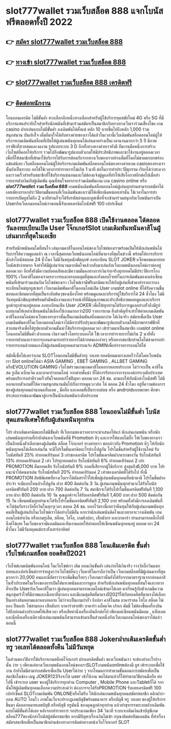 # slot777wallet รวมเว็บสล็อต 888  แจกโบนัสฟรีตลอดทั้งปี 2022

## 👉 [สมัคร slot777wallet รวมเว็บสล็อต 888](https://slot777wallet.com/)
## 👉 [ทางเข้า slot777wallet รวมเว็บสล็อต 888](https://slot777wallet.com/)
## 👉 [slot777wallet รวมเว็บสล็อต 888 เครดิตฟรี](https://slot777wallet.com/)
## 👉 [ติดต่อพนักงาน](https://slot777wallet.com/)


โอนถอนเครดิต ไม่มีขั้นต่ำ  ทางเลือกอีกหนึ่งทางเลือกสำหรับผู้ใช้บริการยุคสมัยใหม่ 4G หรือ 5G ที่มีบริการแสนประทับใจสำหรับนักพนันที่เข้ามาร่วมสมัครเป็นสมาชิกกับทางทางเว็บเราร่วมเสี่ยงโชค เกม casino  ฝากเล่นแบบไม่มีขั้นต่ำ ลงเดิมพันได้ตั้งแต่ หลัก 10 บาทขึ้นไปถึงหลัก 1,000 ร่วมสนุกสนาน บันเทิงใจ เต็มอิ่มจุใจได้กับทางค่ายของเราได้แล้วในเวลานี้เว็บเดิมพันสล็อตออนไลน์ผู้ให้บริการเกมเดิมพันสล็อตที่เปิดให้ผู้เล่นพนันทุกคนได้เล่นมาอย่างเป็นเวลานานมากกว่า 5 ปี มีภาพกราฟิกที่สวยสดและงดงาม รูปแบบระบบ 3 D
อีกทั้งทางทางค่ายเรายังมี ทีมงานมือหนึ่งการสร้างเว็บไซต์ที่คอยให้บริการ  รวมไปถึงพัฒนารูปแบบตัวเกมให้มีประสิทธิภาพและน่าใช้งานอยู่ตลอดเวลา เพื่อที่ให้สมาชิกที่เข้ามาใช้บริการได้รับการต้อนรับจากทางเว็บของเราอย่างเต็มที่โดยไม่ขาดตกบกพร่องแม้แต่น้อย เว็บสล็อตออนไลน์ผู้ให้บริการเกมเดิมพันสล็อตออนไลน์ของทางค่ายเกม casioของทางเรานั้นยังเป็นระบบ ออโต้ใช้เวลาการทำรายการไม่เกิน 1 นาที ต่อในการทำประวัติธุกรรม เรียกได้ว่าสะดวกและรวดเร็วสำหรับสมาชิกที่ใช้บริการแน่นอนและไม่ต้องแจ้งผู้ดูแลที่ทำให้เสียโอกาสอีกต่อไปเมื่อทำรายการฝากงินกับผู้เดิมพัน
คุณที่สนใจอยากจะร่วมเดิมพันเกม เกม casino online หรือ ***slot777wallet รวมเว็บสล็อต 888*** เกมพนันเดิมพันสล็อตออนไลน์ผู้เล่นทุกท่านสามารถสมัครได้เลยเพียงกรอกประวัติตามขั้นตอนที่เว็บเดิมพันของเรามีให้เพียงนิดหน่อยเท่านั้น ใช้เวลาในการทำรายการเปิดยูสไม่ถึง 2 นาทีท่านก็จะได้รับรหัสผ่านและยูสเพื่อที่จะเข้ามาร่วมสนุกกับเว็บพนันเราเปิด Userกับเว็บเกมออนไลน์เราตอนนี้รับเลยเครดิตโบนัสฟรี 100 เปอร์เซ็นต์ 

## slot777wallet รวมเว็บสล็อต 888 เปิดใช้งานตลอด ได้ตลอดวันลงทะเบียนเปิด User โจ๊กเกอร์Slot เกมเดิมพันพนันคาสิโนผู้เล่นมากที่สุดในเอเชีย

สำหรับนักพนันคนใดที่สนใจ เล่นเกมคาสิโนออนไลน์ของเว็บไซต์ของเราพร้อมเปิดให้นักเล่นพนันได้รับการให้ความดูแลแล้ว ณ เวลานี้สุดยอดเว็บพนันออนไลน์ที่มาแรงที่สุดในช่วงนี้ พร้อมให้การบริการนักล่าโบนัสตลอด 24 ชั่วโมง ไม่มีวันหยุดนักขัตฤกษ์ ลงทะเบียน SLOT JOKER แจ็กพอตแตกบ่อย โบนัสเข้าง่ายมาก จึงทำให้มีผู้เล่นจำนวนมากติดใจแล้วกลับมาเล่นกับเว็บเกมพนันออนไลน์เราต่ออยู่ตลอดเวลา อีกทั้งยังมีความปลอดภัยและมีความมั่นคงทางการเงินจ่ายจริงทุกยอดไม่มีประวัติการโกง 100% เว็บคาสิโนของเราครบวงจรและครอบคลุมที่สุดและยังตอบโจทย์ในการเดิมพันของเหล่าเซียนพนันที่เข้ามาร่วมเล่นกับเว็บไซต์ของเรา
เว็บไซต์เรามีฟรีเครดิตแจกให้กับผู้เล่นที่เข้ามาทำรายการลงทะเบียนใหม่ทุกยูสเซอร์ เว็บเกมเดิมพันคาสิโนออนไลน์เปิด User เกมslot online ที่ได้รับความชื่นชอบและนิยมมากที่สุดเป็นระดับต้นๆของเมืองไทย พร้อมดูแลและบริการผู้ใช้บริการได้ 24 ชั่วโมง ไม่มีวันหยุดนักขัตฤกษ์พร้อมยังมีพนักงานและเจ้าหน้าที่ที่มีคุณภาพและประสิทธิภาพคอยดูแลและบริการลูกค้าทุกท่านอยู่ตลอด ลงทะเบียนเปิด User JOKER เพื่อให้ทุกท่านได้รับการดูแลอย่างทั่วถึงมีรูปแบบเกมให้เหล่าเซียนพนันได้เลือกใช้งานมากกว่า200 รายการเกม
สิ่งสำคัญที่จะทำให้ค่ายเกมเดิมพันคาสิโนออนไลน์ของเว็บของทางเรานั้นเป็นเกมเดิมพันสล็อตแตกง่าย ได้เงินจริง สมัครเพื่อเปิด User  เกมเดิมพันคาสิโนเว็บเกมออนไลน์เราได้มีการปรับปรุงและพัฒนารูปแบบตัวเกมให้มีภาพกราฟฟิกที่สวยสมจริงเพื่อให้รูปแบบตัวเกมนั้นน่าใช้บริการอยู่ตลอดเวลา เข้าร่วมมาเป็นสมาชิก เกมslot online โอนถอนไม่มีขั้นต่ำ ฝากถอน เงินรวดเร็วโดยระบบออโต้ ใช้เวลาการทำรายการไม่เกิน 2 นาทีทั้งรายการฝากและรายการถอนสามารถทำรายการได้ด้วยตนเองง่ายๆ หรือหากสมาชิกท่านใดไม่สามารถทำรายการถอนด้วยตนเองได้ผู้เล่นพนันทุกคนสามารถแจ้ง ADMINเพื่อทำรายการถอนให้ได้

สมัยนี้เชื่อได้เลยว่าเกม SLOTโอนถอนไม่มีขั้นต่ำทรู วอเลท ยอดนิยมมาแรงเลยก็ว่าได้โดยเว็บพนันเรา Slot onlineได้นำ  ASIA GAMING , EBET GAMING , ALLBET GAMING หรือEVOLUTION GAMING เว็บไซต์รวมเกมเกมคาสิโนหลากหลายประเภท ไม่ว่าจะเป็น คาสิโนสด รูเล็ต แบ็กแจ๊ค และบาคาร่าออนไลน์ จากค่ายชั้นนำ ที่ได้การรับรองจากจากองค์กรระบดับประเทศ พร้อมบริการอย่าดีรวดเร็วทันใจคอยแก้ไขปัญหา ตลอดเวลา 24 ชม. มามอบให้กับนักล่าโบนัสฟรี ได้มีออกแบบตัวเกมที่ให้ความสนุกสนานมันไปกับการหมุนวงวล้อ ได้ ตลอด 24 ชั่วโมง อยู่ที่ความต้องการของผู้เล่นทุกคนผ่านบนแท็บเลต , มือถือ และคอมที่เป็นระบบios หรือ androidแบบพกพา ศึกษาประสบการณ์และพัฒนาสู่การเป็นนักเล่นพนันระดับประเทศ

## slot777wallet รวมเว็บสล็อต 888 โอนถอนไม่มีขั้นต่ำ โบนัสสุดแสนพิเศษให้กับผู้เล่นพนันทุกท่าน

โปร ฝากเติมเครดิตแบบไม่มีขั้นต่ำ ที่เว็บเกมของเราอยากจะนำเสนอให้แก่  นักเล่นเกมพนัน หรือนักเล่นพนันทุกท่านที่กำลังค้นหาเว็บพนันที่มี  Promotion ดีๆ และการให้แบบไม่กั๊ก ให้เว็บของทางเราเป็นอีกหนึ่งตัวเลือกของผู้เดิมพัน สล็อต โจ๊กเกอร์ ทางค่ายเรา ขอกล่าวกับ Promotion ดีๆ ให้กับนักพนันทุกคนได้เลือกเล่นกัน จะมีโปรโมชั่นเครดิตอะไรบ้างไปดูกัน
โปรโมชั่นสำหรับผู้ใช้งานใหม่ รับโบนัสทันที 25% ทำยอดเทิร์นแค่ 3 เท่าของเครดิต
โปรโมชั่นเครดิตฝากแรกของวัน รับโบนัสทันที 13% ทำยอดเทิร์นแค่ 2 เท่า
โปรทุกยอดฝาก รับโบนัสทันที 6% ทำยอดเทิร์นแค่ 2 เท่า
 PROMOTION คืนยอดเสีย รับโบนัสทันที 9% ยอดที่เสียจากผู้ใช้บริการ สูงสุดถึง6,000 บาท
โปรแนะนำให้คนมาเล่น รับโบนัสทันที 20% ทำยอดเทิร์นแค่ 2 เท่าของเครดิตที่ได้รับไป
ทั้งนี้ PROMOTION สิทธิพิเศษที่ทางเว็บเราได้คัดสรรไว้ให้เพื่อผู้เล่นพนันทุกคนที่หน้าตาดี โปรโมชั่นฝากประจำ จะมีแบบไหนบ้างไปดูกัน
ฝาก 400 ติดต่อกัน 3 วัน ผู้เล่นเกมพนันทุกท่านจะได้รับโบนัสเครดิตฟรีทันที 200 บาท
ฝาก 700 ติดต่อกัน 7 วัน สมาชิกจะได้รับโปรโมชั่นเครดิตฟรีทันที 1,100 บาท
ฝาก 800 ติดต่อกัน 10 วัน คุณลูกค้าจะได้รับเครดิตฟรีทันที 1,400 บาท
ฝาก 500 ติดต่อกัน 15 วัน เซียนพนันทุกท่านจะได้รับโปรโมชั่นเครดิตฟรีทันที 2,100 บาท
พร้อมทั้งยังมีการลงเดิมพันที่จะได้ลุ้นรับรางวัลบิ๊กวินในทุกๆเวลา ตลอด 24 ชม. บอกไว้ตรงนี้เลยว่าคืนทุนให้กับผู้เล่นเกมพนันทุกคนที่เป็นผู้เล่นกับในเว็บไซต์เราได้อย่างไม่มีอั้น หากว่านักเล่นพนันติดใจและอยากจะวางเดิมพัน เกมออนไลน์ทำเงิน หรือเกมรูเล็ต, สล็อต, ไฮโล, เกมยิงปลา, เสือมังกร และบาคาร่า ท่านสามารถคลิ๊กไปที่ลิ้งค์ได้เลย ในเว็บของเรามีแอดมินและทีมงานคอยให้คำตอบให้เซียนพนันทุกคนอยู่ ตลอดเวลา 24 ชั่วโมง ไม่มีวันหยุดแม้กระทั่งเสาร์อาทิตย์

## slot777wallet รวมเว็บสล็อต 888 โอนเติมเครดิต ขั้นต่ำ  เว็บไซต์เกมสล็อต ยอดฮิตปี2021

เว็บไซต์เกมเดิมพันออนไลน์ ในเว็บไซต์เรา เติม ถอนเงินขั้นต่ำ เล่นง่ายได้เงินจริง รางวัลบิ๊กวินแตกบ่อยและเปอร์เซ็นต์การจ่ายสูงกว่าเว็บไซต์อื่นๆ เว็บคาสิโนเราถือว่าเป็น เว็บเกมสล็อตที่มีผู้เล่นมากที่สุดมากกว่า 20,000 คนและมีอัตราว่าจะเพิ่มขึ้นเรื่อยๆ เว็บเกมเรานั้นยังได้รับจากมาตราฐานจากบ่อนคาสิโนทั่วประเทศในเรื่องของการเปิดให้แทงพนันและการดูแล สำหรับนักเล่นพนันทุกคนที่สนใจและอยากที่จะเปิด Userกับเว็บคาสิโนเรา ผู้เล่นทุกคนสามารถแอดไลน์เข้ามาได้เลย
	มาเรียนรู้กับตัวเกมมีความสนุกสุดเร้าใจที่มีภาพและเนื้อหาที่น่าลอง และมีเกมสุดฮิตที่มาแรงปี2021ให้กับยอดฮิตที่มาแรงได้เลือกปั่นอย่างล้นหลามและหลากหลาย  ไม่ว่าจะเป็นเกมกำถั่ว  ยิงปลา คาสิโนสด บาคาร่าสด ไฮโล สล็อต ไพ่แคง ปั่นแปะ ไพ่สามกอง เสือมังกร บาคาร่าสายฟ้า บาคาร่า แบ็คแจ๊ค เก้าเก ดัมมี่ ไม่ต้องขึ้นเครื่องบินไปถึงบ่อนต่างประเทศให้เสียเวลา หรือเสียค่านั่งเครื่องบินอีกต่อไป เพียงแค่เซียนพนันมีคอม , แท็บเลต และมือถือเครื่องเดียวนักเล่นเกมพนันก็สามารถเข้ามาเป็นส่วนหนึ่งกับเว็บเกมออนไลน์ของเราได้แล้วตอนนี้

## slot777wallet รวมเว็บสล็อต 888 Jokerฝากเติมเครดิตขั้นต่ำทรู วอเลทได้ตลอดทั้งคืน ไม่มีวันหยุด

ในส่วนของวิธีการใช้บริการเกมสล็อตโจ๊กเกอร์ ฝากเครดิตขั้นต่ำ ของเว็บพนันเรา จะต้องทำอะไรบ้างนั้น ง่าย ๆ เพียงแค่ทางเว็บเกมพนันออนไลน์ของเราSLOTเกมพนันonlineต้องมี ยูส เข้าระบบเพื่อใช้งาน ถ้ายังไม่มีสามารถสมัครเพื่อเปิด Userได้ง่าย ๆ จากโหมดการทำตามขั้นตอนการสมัครเพื่อเป็นสมาชิกในช่อง เมนู JOKER123จึงจะได้ user เข้าใช้งาน พอได้มาแล้วก็ให้ทำตามวิธีผ่านมือถือ ต่อไปนี้
เข้าระบบ user  ของผู้ใช้บริการทุกท่าน Computer , Mobile Phone และTabletก็ได้
จากนั้นให้ผู้เดิมพันทุกคนเลือกความประสงค์ว่า ต้องการจะได้รับPROMOTION รับเลยเครดิตฟรี 100 เปอร์เซ็นต์ SLOTเกมเดิมพัน ONLONEหรือไม่รับ
ให้นักเล่นเกมพนันทุกคนสมัครสมาชิก คลิกฝาก-ถอน AUTO โอนไว ภาพในเว็บจะปรากฏเลขบัญชีพร้อมธนาคาร หรือบัญชี ทรู วอเลท ของผู้ให้บริการขึ้นมา
คัดลอกหมายเลขบัญชี หรือบัญชี  ทรูมันนี่ ของคุณลูกค้าทุกท่าน แล้วทำธุรกรรมระบบฝากเดิมพัน แบบไม่มีขั้นต่ำได้เลย
หลังจากทำรายการ รอประมาณเพียง 34 วินาที ระบบจะเติมเงินเข้าบัญชีเกมสล็อต777ของนักล่าโบนัสผู้สมัครสมาชิก
หากมีปัญหาเรื่องเงินไม่เข้า กรุณาติดต่อทีมแอดมิน ที่ทำเรื่องสมัครสมาชิกเพื่อเป็นสมาชิกผ่านช่องทางการติดต่อทางหน้าเว็บโจ๊กเกอร์ SLOT


